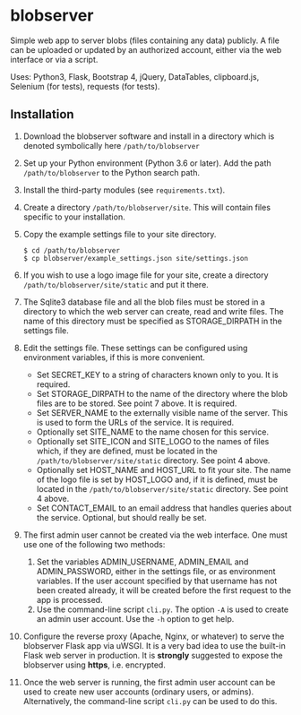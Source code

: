 # blobserver

Simple web app to server blobs (files containing any data) publicly. A
file can be uploaded or updated by an authorized account, either via
the web interface or via a script.

Uses: Python3, Flask, Bootstrap 4, jQuery, DataTables, clipboard.js,
Selenium (for tests), requests (for tests).

## Installation

1. Download the blobserver software and install in a directory
   which is denoted symbolically here `/path/to/blobserver`

2. Set up your Python environment (Python 3.6 or later). Add
   the path `/path/to/blobserver` to the Python search path.

3. Install the third-party modules (see `requirements.txt`).

4. Create a directory `/path/to/blobserver/site`. This will contain
   files specific to your installation.

5. Copy the example settings file to your site directory.
   ```
   $ cd /path/to/blobserver
   $ cp blobserver/example_settings.json site/settings.json
   ```

6. If you wish to use a logo image file for your site, create
   a directory `/path/to/blobserver/site/static` and put it there.

7. The Sqlite3 database file and all the blob files must be stored
   in a directory to which the web server can create, read and write files.
   The name of this directory must be specified as STORAGE_DIRPATH in
   the settings file.

8. Edit the settings file. These settings can be configured using
   environment variables, if this is more convenient.
   - Set SECRET_KEY to a string of characters known only to you.
     It is required.
   - Set STORAGE_DIRPATH to the name of the directory where the
     blob files are to be stored. See point 7 above. It is required.
   - Set SERVER_NAME to the externally visible name of the server.
     This is used to form the URLs of the service. It is required.
   - Optionally set SITE_NAME to the name chosen for this service.
   - Optionally set SITE_ICON and SITE_LOGO to the names of files which,
     if they are defined, must be located in the
     `/path/to/blobserver/site/static` directory. See point 4 above.
   - Optionally set HOST_NAME and HOST_URL to fit your site.
     The name of the logo file is set by HOST_LOGO and, if it is
     defined, must be located in the `/path/to/blobserver/site/static`
     directory. See point 4 above.
   - Set CONTACT_EMAIL to an email address that handles queries about
     the service. Optional, but should really be set.

9. The first admin user cannot be created via the web interface. One must
   use one of the following two methods:

   1. Set the variables ADMIN_USERNAME, ADMIN_EMAIL and ADMIN_PASSWORD,
      either in the settings file, or as environment variables. If the
      user account specified by that username has not been created already,
      it will be created before the first request to the app is processed.
   2. Use the command-line script `cli.py`. The option `-A` is used to
      create an admin user account. Use the `-h` option to get help.

10. Configure the reverse proxy (Apache, Nginx, or whatever) to serve
    the blobserver Flask app via uWSGI. It is a very bad idea to use
    the built-in Flask web server in production. It is **strongly**
    suggested to expose the blobserver using **https**, i.e. encrypted.

11. Once the web server is running, the first admin user account
    can be used to create new user accounts (ordinary users, or admins).
    Alternatively, the command-line script `cli.py` can be used
    to do this.
